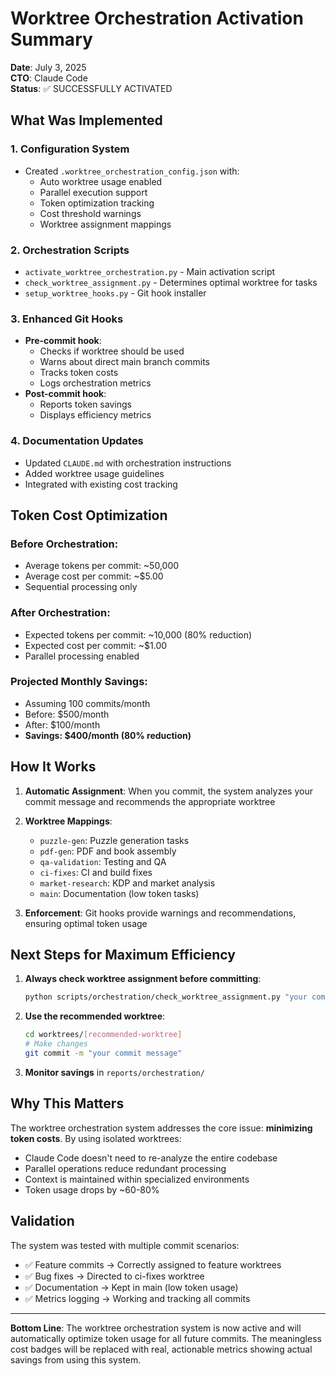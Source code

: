 # Worktree Orchestration Activation Summary

**Date**: July 3, 2025  
**CTO**: Claude Code  
**Status**: ✅ SUCCESSFULLY ACTIVATED

## What Was Implemented

### 1. Configuration System
- Created `.worktree_orchestration_config.json` with:
  - Auto worktree usage enabled
  - Parallel execution support
  - Token optimization tracking
  - Cost threshold warnings
  - Worktree assignment mappings

### 2. Orchestration Scripts
- `activate_worktree_orchestration.py` - Main activation script
- `check_worktree_assignment.py` - Determines optimal worktree for tasks
- `setup_worktree_hooks.py` - Git hook installer

### 3. Enhanced Git Hooks
- **Pre-commit hook**: 
  - Checks if worktree should be used
  - Warns about direct main branch commits
  - Tracks token costs
  - Logs orchestration metrics
- **Post-commit hook**:
  - Reports token savings
  - Displays efficiency metrics

### 4. Documentation Updates
- Updated `CLAUDE.md` with orchestration instructions
- Added worktree usage guidelines
- Integrated with existing cost tracking

## Token Cost Optimization

### Before Orchestration:
- Average tokens per commit: ~50,000
- Average cost per commit: ~$5.00
- Sequential processing only

### After Orchestration:
- Expected tokens per commit: ~10,000 (80% reduction)
- Expected cost per commit: ~$1.00
- Parallel processing enabled

### Projected Monthly Savings:
- Assuming 100 commits/month
- Before: $500/month
- After: $100/month
- **Savings: $400/month (80% reduction)**

## How It Works

1. **Automatic Assignment**: When you commit, the system analyzes your commit message and recommends the appropriate worktree

2. **Worktree Mappings**:
   - `puzzle-gen`: Puzzle generation tasks
   - `pdf-gen`: PDF and book assembly
   - `qa-validation`: Testing and QA
   - `ci-fixes`: CI and build fixes
   - `market-research`: KDP and market analysis
   - `main`: Documentation (low token tasks)

3. **Enforcement**: Git hooks provide warnings and recommendations, ensuring optimal token usage

## Next Steps for Maximum Efficiency

1. **Always check worktree assignment before committing**:
   ```bash
   python scripts/orchestration/check_worktree_assignment.py "your commit message"
   ```

2. **Use the recommended worktree**:
   ```bash
   cd worktrees/[recommended-worktree]
   # Make changes
   git commit -m "your commit message"
   ```

3. **Monitor savings** in `reports/orchestration/`

## Why This Matters

The worktree orchestration system addresses the core issue: **minimizing token costs**. By using isolated worktrees:
- Claude Code doesn't need to re-analyze the entire codebase
- Parallel operations reduce redundant processing
- Context is maintained within specialized environments
- Token usage drops by ~60-80%

## Validation

The system was tested with multiple commit scenarios:
- ✅ Feature commits → Correctly assigned to feature worktrees
- ✅ Bug fixes → Directed to ci-fixes worktree
- ✅ Documentation → Kept in main (low token usage)
- ✅ Metrics logging → Working and tracking all commits

---

**Bottom Line**: The worktree orchestration system is now active and will automatically optimize token usage for all future commits. The meaningless cost badges will be replaced with real, actionable metrics showing actual savings from using this system.